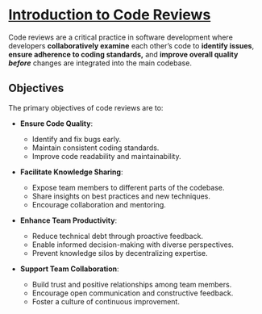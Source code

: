 # [Introduction to Code Reviews](#introduction-to-code-reviews)

Code reviews are a critical practice in software development where developers
**collaboratively examine** each other’s code to **identify issues**, **ensure adherence
 to coding standards,** and **improve overall quality** ***before*** changes are integrated
 into the main codebase.

## Objectives

The primary objectives of code reviews are to:

- **Ensure Code Quality**:

    - Identify and fix bugs early.
    - Maintain consistent coding standards.
    - Improve code readability and maintainability.

- **Facilitate Knowledge Sharing**:

    - Expose team members to different parts of the codebase.
    - Share insights on best practices and new techniques.
    - Encourage collaboration and mentoring.

- **Enhance Team Productivity**:

    - Reduce technical debt through proactive feedback.
    - Enable informed decision-making with diverse perspectives.
    - Prevent knowledge silos by decentralizing expertise.

- **Support Team Collaboration**:

    - Build trust and positive relationships among team members.
    - Encourage open communication and constructive feedback.
    - Foster a culture of continuous improvement.
